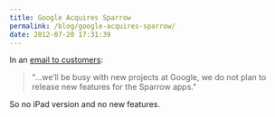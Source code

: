 ```yaml
---
title: Google Acquires Sparrow
permalink: /blog/google-acquires-sparrow/
date: 2012-07-20 17:31:39
---
```


In an [email to customers](http://www.theverge.com/2012/7/20/3172222/google-buys-sparrow-mail): 

> "...we’ll be busy with new projects at Google, we do not plan to release new features for the Sparrow apps."

So no iPad version and no new features.